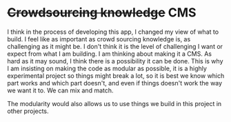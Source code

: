 # <del>Crowdsourcing knowledge</del> CMS

I think in the process of developing this app, I changed my view of what to build. I feel like as important as crowd sourcing knowledge is, as challenging as it might be. I don't think it is the level of challenging I want or expect from what I am building. I am thinking about making it a CMS. As hard as it may sound, I think there is a possibility it can be done. This is why I am insisting on making the code as modular as possible, it is a highly experimental project so things might break a lot, so it is best we know which part works and which part doesn't, and even if things doesn't work the way we want it to. We can mix and match.

The modularity would also allows us to use things we build in this project in other projects.
